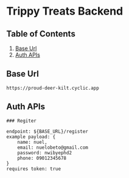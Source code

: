 # Trippy Treats Backend

## Table of Contents

1. [Base Url](#base-url)
2. [Auth APIs](#auth-apis)

## Base Url

```
https://proud-deer-kilt.cyclic.app
```

## Auth APIs

```
### Regiter

endpoint: ${BASE_URL}/register
example payload: {
    name: nuel,
    email: nuelobeto@gmail.com
    password: nwibyephd2
    phone: 09012345678
}
requires token: true
```
